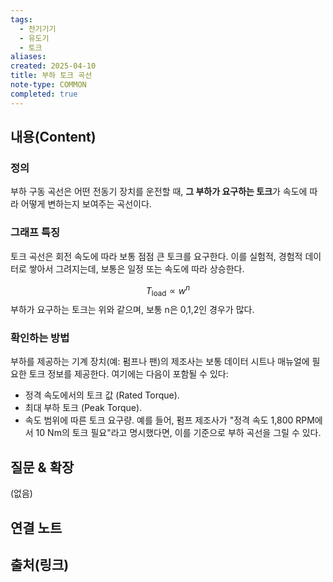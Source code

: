 ```yaml
---
tags:
  - 전기기기
  - 유도기
  - 토크
aliases: 
created: 2025-04-10
title: 부하 토크 곡선
note-type: COMMON
completed: true
---
```


## 내용(Content)

### 정의

부하 구동 곡선은 어떤 전동기 장치를 운전할 때, **그 부하가 요구하는 토크**가 속도에 따라 어떻게 변하는지 보여주는 곡선이다. 

### 그래프 특징

토크 곡선은 회전 속도에 따라 보통 점점 큰 토크를 요구한다. 이를 실험적, 경험적 데이터로 쌓아서 그려지는데, 보통은 일정 또는 속도에 따라 상승한다.

$$
T_{\text{load}} \propto w^{n}
$$
부하가 요구하는 토크는 위와 같으며, 보통 n은 0,1,2인 경우가 많다.

### 확인하는 방법

부하를 제공하는 기계 장치(예: 펌프나 팬)의 제조사는 보통 데이터 시트나 매뉴얼에 필요한 토크 정보를 제공한다. 여기에는 다음이 포함될 수 있다:

- 정격 속도에서의 토크 값 (Rated Torque).
- 최대 부하 토크 (Peak Torque).
- 속도 범위에 따른 토크 요구량. 예를 들어, 펌프 제조사가 "정격 속도 1,800 RPM에서 10 Nm의 토크 필요"라고 명시했다면, 이를 기준으로 부하 곡선을 그릴 수 있다.

## 질문 & 확장

(없음)

## 연결 노트

## 출처(링크)

